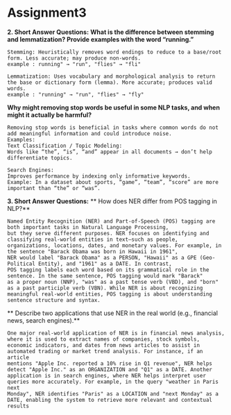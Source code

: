 # Assignment3

**2. Short Answer Questions:**
**What is the difference between stemming and lemmatization? Provide examples with the word “running.”**
 
    Stemming: Heuristically removes word endings to reduce to a base/root form. Less accurate; may produce non-words.
  	example : running" → "run", "flies" → "fli"

    Lemmatization: Uses vocabulary and morphological analysis to return the base or dictionary form (lemma). More accurate; produces valid words.
    example : "running" → "run", "flies" → "fly"

  	
**Why might removing stop words be useful in some NLP tasks, and when might it actually be harmful?**

    Removing stop words is beneficial in tasks where common words do not add meaningful information and could introduce noise.
  	Examples:
    Text Classification / Topic Modeling:
    Words like “the”, “is”, “and” appear in all documents → don’t help differentiate topics.

    Search Engines:
    Improves performance by indexing only informative keywords.
    Example: In a dataset about sports, “game”, “team”, “score” are more important than “the” or “was”.
**3. Short Answer Questions:**
**  How does NER differ from POS tagging in NLP?**

    Named Entity Recognition (NER) and Part-of-Speech (POS) tagging are both important tasks in Natural Language Processing, 
    but they serve different purposes. NER focuses on identifying and classifying real-world entities in text—such as people, 
    organizations, locations, dates, and monetary values. For example, in the sentence "Barack Obama was born in Hawaii in 1961",
    NER would label "Barack Obama" as a PERSON, "Hawaii" as a GPE (Geo-Political Entity), and "1961" as a DATE. In contrast, 
    POS tagging labels each word based on its grammatical role in the sentence. In the same sentence, POS tagging would mark "Barack"
    as a proper noun (NNP), "was" as a past tense verb (VBD), and "born" as a past participle verb (VBN). While NER is about recognizing 
    meaningful real-world entities, POS tagging is about understanding sentence structure and syntax.

 ** Describe two applications that use NER in the real world (e.g., financial news, search engines).**

    One major real-world application of NER is in financial news analysis, where it is used to extract names of companies, stock symbols, 
    economic indicators, and dates from news articles to assist in automated trading or market trend analysis. For instance, if an article 
    mentions "Apple Inc. reported a 10% rise in Q1 revenue", NER helps detect "Apple Inc." as an ORGANIZATION and "Q1" as a DATE. Another 
    application is in search engines, where NER helps interpret user queries more accurately. For example, in the query "weather in Paris next 
    Monday", NER identifies "Paris" as a LOCATION and "next Monday" as a DATE, enabling the system to retrieve more relevant and contextual results
 

   
